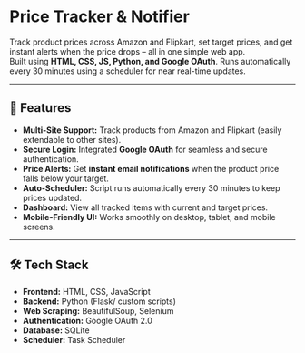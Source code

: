# Price Tracker & Notifier

Track product prices across Amazon and Flipkart, set target prices, and get instant alerts when the price drops – all in one simple web app.  
Built using **HTML, CSS, JS, Python, and Google OAuth**. Runs automatically every 30 minutes using a scheduler for near real-time updates.

---

## 🚀 Features

- **Multi-Site Support:** Track products from Amazon and Flipkart (easily extendable to other sites).  
- **Secure Login:** Integrated **Google OAuth** for seamless and secure authentication.  
- **Price Alerts:** Get **instant email notifications** when the product price falls below your target.  
- **Auto-Scheduler:** Script runs automatically every 30 minutes to keep prices updated.  
- **Dashboard:** View all tracked items with current and target prices.  
- **Mobile-Friendly UI:** Works smoothly on desktop, tablet, and mobile screens.  

---

## 🛠 Tech Stack

- **Frontend:** HTML, CSS, JavaScript  
- **Backend:** Python (Flask/ custom scripts)  
- **Web Scraping:** BeautifulSoup, Selenium  
- **Authentication:** Google OAuth 2.0  
- **Database:** SQLite 
- **Scheduler:** Task Scheduler  



